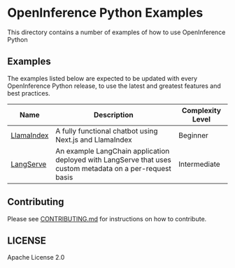 # OpenInference Python Examples

This directory contains a number of examples of how to use OpenInference Python

## Examples

The examples listed below are expected to be updated with every OpenInference Python release, to use the latest and greatest features and best practices.

| Name                       | Description                                                                                               | Complexity Level |
| -------------------------- | --------------------------------------------------------------------------------------------------------- | ---------------- |
| [LlamaIndex](llama-index/) | A fully functional chatbot using Next.js and LlamaIndex                                                   | Beginner         |
| [LangServe](langserve/)    | An example LangChain application deployed with LangServe that uses custom metadata on a per-request basis | Intermediate     |

## Contributing

Please see [CONTRIBUTING.md](../../CONTRIBUTING.md) for instructions on how to contribute.

## LICENSE

Apache License 2.0
